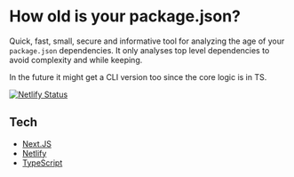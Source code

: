 # How old is your package.json?

Quick, fast, small, secure and informative tool for analyzing the age of your `package.json` dependencies. It only analyses top level dependencies to avoid complexity and while keeping.

In the future it might get a CLI version too since the core logic is in TS.

[![Netlify Status](https://api.netlify.com/api/v1/badges/0256c22c-579a-44d5-958c-05adb341130c/deploy-status)](https://app.netlify.com/sites/how-old-is-your-package/deploys)

## Tech

- [Next.JS](https://nextjs.org)
- [Netlify](https://netlify.com)
- [TypeScript](https://typescriptlang.org)

